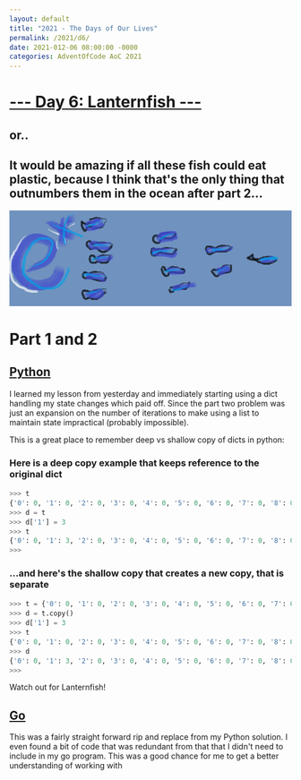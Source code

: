 ```yaml
---
layout: default
title: "2021 - The Days of Our Lives"
permalink: /2021/d6/
date: 2021-012-06 08:00:00 -0000
categories: AdventOfCode AoC 2021
---
```

# [--- Day 6: Lanternfish ---](https://adventofcode.com/2021/day/6)
## or..
## It would be amazing if all these fish could eat plastic, because I think that's the only thing that outnumbers them in the ocean after part 2...
![one art please](/docs/assets/img/Lanternfish.png)
# Part 1 and 2

## [Python](https://github.com/aaronlael/AoC-2021/blob/master/AoC_2021_D6.py)

I learned my lesson from yesterday and immediately starting using a dict handling my state changes which paid off.  Since the part two problem was just an expansion on the number of iterations to make using a list to maintain state impractical (probably impossible).

This is a great place to remember deep vs shallow copy of dicts in python:

### Here is a deep copy example that keeps reference to the original dict

```python
>>> t
{'0': 0, '1': 0, '2': 0, '3': 0, '4': 0, '5': 0, '6': 0, '7': 0, '8': 0}
>>> d = t
>>> d['1'] = 3
>>> t
{'0': 0, '1': 3, '2': 0, '3': 0, '4': 0, '5': 0, '6': 0, '7': 0, '8': 0}
>>>
```
### ...and here's the shallow copy that creates a new copy, that is separate
```python
>>> t = {'0': 0, '1': 0, '2': 0, '3': 0, '4': 0, '5': 0, '6': 0, '7': 0, '8': 0}
>>> d = t.copy()
>>> d['1'] = 3
>>> t
{'0': 0, '1': 0, '2': 0, '3': 0, '4': 0, '5': 0, '6': 0, '7': 0, '8': 0}
>>> d
{'0': 0, '1': 3, '2': 0, '3': 0, '4': 0, '5': 0, '6': 0, '7': 0, '8': 0}
>>>
```
Watch out for Lanternfish!

## [Go](https://github.com/aaronlael/AoC-2021-Go/blob/master/aoc_2021_d6.go)

This was a fairly straight forward rip and replace from my Python solution.  I even found a bit of code that was redundant from that that I didn't need to include in my go program.  This was a good chance for me to get a better understanding of working with
